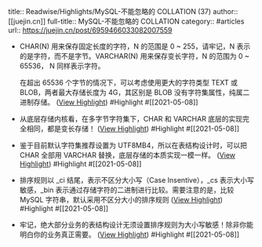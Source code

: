 title:: Readwise/Highlights/MySQL-不能忽略的 COLLATION (37)
author:: [[juejin.cn]]
full-title:: MySQL-不能忽略的 COLLATION
category:: #articles
url:: https://juejin.cn/post/6959466033082007559

- CHAR(N) 用来保存固定长度的字符，N 的范围是 0 ~ 255，请牢记，N 表示的是字符，而不是字节。VARCHAR(N) 用来保存变长字符，N 的范围为 0 ~ 65536， N 同样表示字符。
  
  在超出 65536 个字节的情况下，可以考虑使用更大的字符类型 TEXT 或 BLOB，两者最大存储长度为 4G，其区别是 BLOB 没有字符集属性，纯属二进制存储。 ([View Highlight](https://instapaper.com/read/1410114232/16308502)) #Highlight #[[2021-05-08]]
- 从底层存储内核看，在多字节字符集下，CHAR 和 VARCHAR 底层的实现完全相同，都是变长存储！ ([View Highlight](https://instapaper.com/read/1410114232/16308511)) #Highlight #[[2021-05-08]]
- 鉴于目前默认字符集推荐设置为 UTF8MB4，所以在表结构设计时，可以把 CHAR 全部用 VARCHAR 替换，底层存储的本质实现一模一样。 ([View Highlight](https://instapaper.com/read/1410114232/16308515)) #Highlight #[[2021-05-08]]
- 排序规则以 _ci 结尾，表示不区分大小写（Case Insentive），_cs 表示大小写敏感，_bin 表示通过存储字符的二进制进行比较。需要注意的是，比较 MySQL 字符串，默认采用不区分大小的排序规则 ([View Highlight](https://instapaper.com/read/1410114232/16308523)) #Highlight #[[2021-05-08]]
- 牢记，绝大部分业务的表结构设计无须设置排序规则为大小写敏感！除非你能明白你的业务真正需要。 ([View Highlight](https://instapaper.com/read/1410114232/16308526)) #Highlight #[[2021-05-08]]
